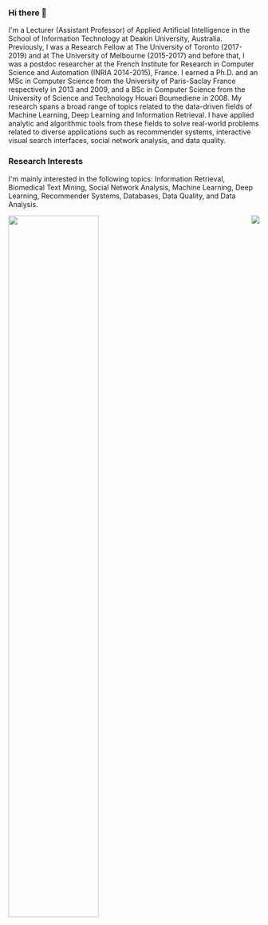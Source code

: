 ### Hi there 👋

<!--
**rbouadjenek/rbouadjenek** is a ✨ _special_ ✨ repository because its `README.md` (this file) appears on your GitHub profile.

Here are some ideas to get you started:

- 🔭 I’m currently working on ...
- 🌱 I’m currently learning ...
- 👯 I’m looking to collaborate on ...
- 🤔 I’m looking for help with ...
- 💬 Ask me about ...
- 📫 How to reach me: ...
- 😄 Pronouns: ...
- ⚡ Fun fact: ...
-->

I'm a Lecturer (Assistant Professor) of Applied Artificial Intelligence in the School of Information Technology at Deakin University, Australia. Previously, I was a Research Fellow at The University of Toronto (2017-2019) and at The University of Melbourne (2015-2017) and before that, I was a postdoc researcher at the French Institute for Research in Computer Science and Automation (INRIA 2014-2015), France. I earned a Ph.D. and an MSc in Computer Science from the University of Paris-Saclay France respectively in 2013 and 2009, and a BSc in Computer Science from the University of Science and Technology Houari Boumediene in 2008. My research spans a broad range of topics related to the data-driven fields of Machine Learning, Deep Learning and Information Retrieval. I have applied analytic and algorithmic tools from these fields to solve real-world problems related to diverse applications such as recommender systems, interactive visual search interfaces, social network analysis, and data quality.

### Research Interests
I'm mainly interested in the following topics: Information Retrieval, Biomedical Text Mining, Social Network Analysis, Machine Learning, Deep Learning, Recommender Systems, Databases, Data Quality, and Data Analysis.



<div>
<img align="left" src="https://github-readme-stats.vercel.app/api?username=rbouadjenek&show_icons=true&icon_color=000000&text_color=000000&bg_color=ffffff&hide_title=false&title_color=000000?count_private=true&include_all_commits=true" width="60%"/>

<img align="right" src="https://github-readme-stats.vercel.app/api/top-langs/?username=rbouadjenek&count_private=true&layout=compact " />
</div>

